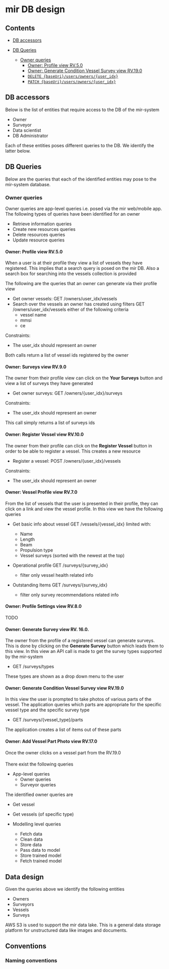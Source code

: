 # mir DB design

## Contents

* [DB accessors](#db-accessors) 
* [DB Queries](#db-queries) 

  * [Owner queries](#owner-queries) 
    * [Owner: Profile view RV.5.0](#owner-profile-view-rv-5-0)
    * [Owner: Generate Condition Vessel Survey view RV.19.0](#owner-gen-cond-vessel-survey-rv-19-0)
    * [```DELETE {baseUri}/users/owners/{user_idx}```](#delete-users-idx)
    * [```PATCH {baseUri}/users/owners/{user_idx}```](#patch-users-idx)

## <a name="db-accessors"></a> DB accessors

Below is the list of entities that require access to the DB of the mir-system

- Owner
- Surveyor
- Data scientist
- DB Administrator

Each of these entities poses different queries to the DB. We identify the latter below.

## <a name="db-queries"></a> DB Queries

Below are the queries that each of the identified entities may pose to the
mir-system database.

### <a name="owner-queries"></a> Owner queries

Owner queries are app-level queries i.e. posed via the mir web/mobile app. The following
types of queries have been identified for an owner

- Retrieve information queries
- Create new resources queries
- Delete resources queries
- Update resource queries

#### <a name="owner-profile-view-rv-5-0"></a> Owner: Profile view RV.5.0

When a user is at their profile they view a list of vessels they have registered.
This implies that  a search query is posed on the mir DB. Also a search box for 
searching into the vessels collection is provided

The following are the queries that an owner can generate via their profile view

- Get owner vessels: GET /owners/user_idx/vessels 
- Search over the vessels an owner has created using filters GET /owners/user_idx/vessels  either of the following criteria
  - vessel name
  - mmsi
  - ce
  
Constraints:

- The user_idx should represent an owner

Both calls return a list of vessel ids registered by the owner
  
#### Owner: Surveys view RV.9.0

The owner from their profile view can click on the **Your Surveys** button and view 
a list of surveys they have generated

- Get owner surveys: GET /owners/{user_idx}/surveys

Constraints:

- The user_idx should represent an owner

This call simply returns a list of surveys ids

#### Owner: Register Vessel view RV.10.0

The owner from their profile can click on the **Register Vessel** button 
in order to be able to register a vessel. This creates a new resource

 
- Register a vessel: POST /owners/{user_idx}/vessels

Constraints:

- The user_idx should represent an owner


#### Owner: Vessel Profile view RV.7.0

From the list of vessels that the user is presented in their profile, they can click on a link and view the vessel profile. 
In this view we have the following queries

- Get basic info about vessel GET /vessels/{vessel_idx} limited with: 
   - Name
   - Length 
   - Beam
   - Propulsion type
   - Vessel surveys (sorted with the newest at the top)
   
- Operational profile GET /surveys/{survey_idx}
  - filter only vessel health related info
  
- Outstanding Items GET /surveys/{survey_idx}
  - filter only survey recommendations related info



#### Owner: Profile Settings view RV.8.0
TODO

#### Owner: Generate Survey view RV. 16.0.

The owner from the profile of a registered vessel can generate surveys. This is done
by clicking on the **Generate Survey** button which leads them to this view. In this view an
API call is made to get the survey types supported by the mir-system

- GET /surveys/types


These types are shown as a drop down menu to the user


#### <a name="owner-gen-cond-vessel-survey-rv-19-0"></a> Owner: Generate Condition Vessel Survey view RV.19.0

In this view the user is prompted to take photos of various parts 
of the vessel. The application queries which parts are appropriate for the
specific vessel type and the specific survey type

- GET /surveys/{vessel_type}/parts

The application creates a list of items out of these parts


#### Owner: Add Vessel Part Photo view RV.17.0

Once the owner clicks on a vessel part from the <a name="owner-gen-cond-vessel-survey-rv-19-0">RV.19.0</a>


#### 

There exist the following queries

- App-level queries
  - Owner queries
  - Surveyor queries
  
The identified owner queries are

  - Get vessel
  - Get vessels (of specific type)  
  
- Modelling level queries

  - Fetch data
  - Clean data
  - Store data
  - Pass data to model
  - Store trained model
  - Fetch trained model
  
## Data design

Given the queries above we identify the following entities

- Owners
- Surveyors
- Vessels
- Surveys

AWS S3 is used to support the mir data lake. This is a general data storage platform for unstructured data like images and documents. 
  
  
## Conventions 

### Naming conventions
